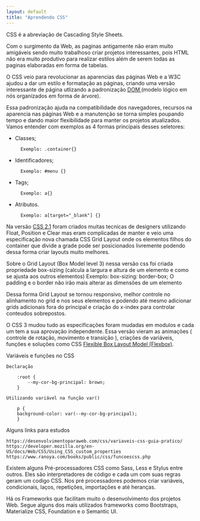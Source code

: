 ```yaml
---
layout: default
title: "Aprendendo CSS"
---
```

CSS é a abreviação de Cascading Style Sheets.

Com o surgimento da Web, as paginas antigamente não eram muito amigáveis sendo muito trabalhoso criar projetos interessantes, pois HTML não era muito produtivo para realizar estilos além de serem todas as paginas elaboradas em forma de tabelas.

O CSS veio para revolucionar as aparencias das páginas Web e a W3C ajudou a dar um estilo e formatação as páginas, criando uma versão interessante de página utlizando a padronização <a href="https://en.wikipedia.org/wiki/Document_Object_Model" target="_blank">DOM </a>(modelo lógico em nós organizados em forma de árvore).

Essa padronização ajuda na compatibilidade dos navegadores, recursos na aparencia nas páginas Web e a manutenção se torna simples poupando tempo e dando maior flexibilidade para manter os projetos atualizados. Vamos entender com exemplos as 4 formas principais desses seletores:

- Classes;

        Exemplo: .container{}

- Identificadores;

        Exemplo: #menu {}

- Tags;

        Exemplo: a{}

- Atributos.

        Exemplo: a[target="_blank"] {}


Na versão <a href="https://www.w3c.br/divulgacao/guiasreferencia/css2/#mod-fontes">CSS 2.1</a> foram criados muitas tecnicas de designers utilizando Float, Position e Clear mas eram complicadas de manter e veio uma especificação nova chamada CSS Grid Layout onde os elementos filhos do container que divide a grade pode ser posicionados livremente podendo dessa forma criar layouts muito melhores.

Sobre o Grid Layout (Box Model level 3)
nessa versão css foi criada propriedade box-sizing (calcula a largura e altura de um elemento e como se ajusta aos outros elementos)
Exemplo:
box-sizing: border-box;
O padding e o border não irão mais alterar as dimensões de um elemento

Dessa forma Grid Layout se tornou responsivo, melhor controle no alinhamento no grid e nos seus elementos e podendo até mesmo adicionar grids adicionais fora do principal e criação do x-index para controlar conteudos sobrepostos.

O CSS 3 mudou tudo as especificações foram mudadas em modulos e cada um tem a sua aprovação independente. Essa versão vieram as animações ( controle de rotação, movimento e transição ), criações de variáveis, funções e soluções como CSS <a href="https://css-tricks.com/snippets/css/a-guide-to-flexbox/" alt="_blank">Flexible Box Layout Model (Flexbox)</a>.

Variáveis e funções no CSS

    Declaração

        :root {
            --my-cor-bg-principal: brown;
        }

    Utilizando variável na função var()

        p {
        background-color: var(--my-cor-bg-principal);
        }

Alguns links para estudos

    https://desenvolvimentoparaweb.com/css/variaveis-css-guia-pratico/
    https://developer.mozilla.org/en-US/docs/Web/CSS/Using_CSS_custom_properties
    https://www.ranoya.com/books/public/css/funcoescss.php


Existem alguns Pré-processadores CSS como Sass, Less e Stylus entre outros. Eles são interpretadores de código e cada um com suas regras geram um codigo CSS. Nos pré processadores podemos criar variáveis, condicionais, laços, repetições, importações e até heranças.

Há os Frameworks que facilitam muito o desenvolvimento dos projetos Web. Segue alguns dos mais utilizados frameworks como Bootstraps, Materialize CSS, Foundation e o Semantic UI.
